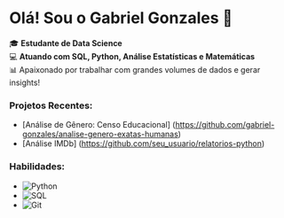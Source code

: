 # Olá! Sou o Gabriel Gonzales 👋

🎓 **Estudante de Data Science** <br>
💻 **Atuando com SQL, Python, Análise Estatísticas e Matemáticas** <br>
📊 Apaixonado por trabalhar com grandes volumes de dados e gerar insights!

### Projetos Recentes:

- [Análise de Gênero: Censo Educacional] (https://github.com/gabriel-gonzales/analise-genero-exatas-humanas)
- [Análise IMDb] (https://github.com/seu_usuario/relatorios-python)

### Habilidades:
- ![Python](https://img.shields.io/badge/-Python-blue)
- ![SQL](https://img.shields.io/badge/-SQL-brightgreen)
- ![Git](https://img.shields.io/badge/-Git-orange)
